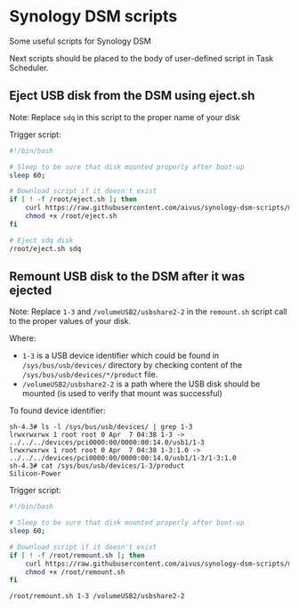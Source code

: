 # Synology DSM scripts
Some useful scripts for Synology DSM

Next scripts should be placed to the body of user-defined script in Task Scheduler.


## Eject USB disk from the DSM using eject.sh

Note: Replace `sdq` in this script to the proper name of your disk

Trigger script:
```bash
#!/bin/bash

# Sleep to be sure that disk mounted properly after boot-up
sleep 60;

# Download script if it doesn't exist
if [ ! -f /root/eject.sh ]; then
    curl https://raw.githubusercontent.com/aivus/synology-dsm-scripts/master/eject.sh --output /root/eject.sh
    chmod +x /root/eject.sh
fi

# Eject sdq disk
/root/eject.sh sdq
```


## Remount USB disk to the DSM after it was ejected

Note: Replace `1-3` and `/volumeUSB2/usbshare2-2` in the `remount.sh` script call to the proper values of your disk.

Where:
* `1-3` is a USB device identifier which could be found in `/sys/bus/usb/devices/` directory by checking content of the `/sys/bus/usb/devices/*/product` file.
* `/volumeUSB2/usbshare2-2` is a path where the USB disk should be mounted (is used to verify that mount was successful)


To found device identifier:
```
sh-4.3# ls -l /sys/bus/usb/devices/ | grep 1-3
lrwxrwxrwx 1 root root 0 Apr  7 04:38 1-3 -> ../../../devices/pci0000:00/0000:00:14.0/usb1/1-3
lrwxrwxrwx 1 root root 0 Apr  7 04:38 1-3:1.0 -> ../../../devices/pci0000:00/0000:00:14.0/usb1/1-3/1-3:1.0
sh-4.3# cat /sys/bus/usb/devices/1-3/product
Silicon-Power
```

Trigger script:

```bash
#!/bin/bash

# Sleep to be sure that disk mounted properly after boot-up
sleep 60;

# Download script if it doesn't exist
if [ ! -f /root/remount.sh ]; then
    curl https://raw.githubusercontent.com/aivus/synology-dsm-scripts/master/remount.sh --output /root/remount.sh
    chmod +x /root/remount.sh
fi

/root/remount.sh 1-3 /volumeUSB2/usbshare2-2
```
